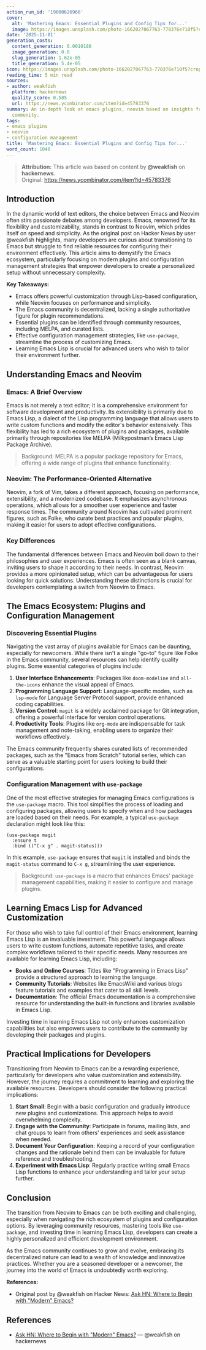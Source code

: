 ```yaml
---
action_run_id: '19000626966'
cover:
  alt: 'Mastering Emacs: Essential Plugins and Config Tips for...'
  image: https://images.unsplash.com/photo-1662027067763-770376e710f5?crop=entropy&cs=tinysrgb&fit=max&fm=jpg&ixid=M3w4MTYwNTN8MHwxfHNlYXJjaHwxfHxlbWFjcyUyMG5lb3ZpbSUyMGNvbmZpZ3VyYXRpb24lMjBtYW5hZ2VtZW50fGVufDB8MHx8fDE3NjIwMjEwNjJ8MA&ixlib=rb-4.1.0&q=80&w=1080
date: '2025-11-01'
generation_costs:
  content_generation: 0.0010188
  image_generation: 0.0
  slug_generation: 1.62e-05
  title_generation: 5.4e-05
icon: https://images.unsplash.com/photo-1662027067763-770376e710f5?crop=entropy&cs=tinysrgb&fit=max&fm=jpg&ixid=M3w4MTYwNTN8MHwxfHNlYXJjaHwxfHxlbWFjcyUyMG5lb3ZpbSUyMGNvbmZpZ3VyYXRpb24lMjBtYW5hZ2VtZW50fGVufDB8MHx8fDE3NjIwMjEwNjJ8MA&ixlib=rb-4.1.0&q=80&w=1080
reading_time: 5 min read
sources:
- author: weakfish
  platform: hackernews
  quality_score: 0.585
  url: https://news.ycombinator.com/item?id=45783376
summary: An in-depth look at emacs plugins, neovim based on insights from the tech
  community.
tags:
- emacs plugins
- neovim
- configuration management
title: 'Mastering Emacs: Essential Plugins and Config Tips for...'
word_count: 1048
---
```


> **Attribution:** This article was based on content by **@weakfish** on **hackernews**.  
> Original: https://news.ycombinator.com/item?id=45783376

## Introduction

In the dynamic world of text editors, the choice between Emacs and Neovim often stirs passionate debates among developers. Emacs, renowned for its flexibility and customizability, stands in contrast to Neovim, which prides itself on speed and simplicity. As the original post on Hacker News by user @weakfish highlights, many developers are curious about transitioning to Emacs but struggle to find reliable resources for configuring their environment effectively. This article aims to demystify the Emacs ecosystem, particularly focusing on modern plugins and configuration management strategies that empower developers to create a personalized setup without unnecessary complexity.

**Key Takeaways:**
- Emacs offers powerful customization through Lisp-based configuration, while Neovim focuses on performance and simplicity.
- The Emacs community is decentralized, lacking a single authoritative figure for plugin recommendations.
- Essential plugins can be identified through community resources, including MELPA, and curated lists.
- Effective configuration management strategies, like `use-package`, streamline the process of customizing Emacs.
- Learning Emacs Lisp is crucial for advanced users who wish to tailor their environment further.

## Understanding Emacs and Neovim

### Emacs: A Brief Overview

Emacs is not merely a text editor; it is a comprehensive environment for software development and productivity. Its extensibility is primarily due to Emacs Lisp, a dialect of the Lisp programming language that allows users to write custom functions and modify the editor's behavior extensively. This flexibility has led to a rich ecosystem of plugins and packages, available primarily through repositories like MELPA (Milkypostman’s Emacs Lisp Package Archive).

> Background: MELPA is a popular package repository for Emacs, offering a wide range of plugins that enhance functionality.

### Neovim: The Performance-Oriented Alternative

Neovim, a fork of Vim, takes a different approach, focusing on performance, extensibility, and a modernized codebase. It emphasizes asynchronous operations, which allows for a smoother user experience and faster response times. The community around Neovim has cultivated prominent figures, such as Folke, who curate best practices and popular plugins, making it easier for users to adopt effective configurations.

### Key Differences

The fundamental differences between Emacs and Neovim boil down to their philosophies and user experiences. Emacs is often seen as a blank canvas, inviting users to shape it according to their needs. In contrast, Neovim provides a more opinionated setup, which can be advantageous for users looking for quick solutions. Understanding these distinctions is crucial for developers contemplating a switch from Neovim to Emacs.

## The Emacs Ecosystem: Plugins and Configuration Management

### Discovering Essential Plugins

Navigating the vast array of plugins available for Emacs can be daunting, especially for newcomers. While there isn't a single "go-to" figure like Folke in the Emacs community, several resources can help identify quality plugins. Some essential categories of plugins include:

1. **User Interface Enhancements**: Packages like `doom-modeline` and `all-the-icons` enhance the visual appeal of Emacs.
2. **Programming Language Support**: Language-specific modes, such as `lsp-mode` for Language Server Protocol support, provide enhanced coding capabilities.
3. **Version Control**: `magit` is a widely acclaimed package for Git integration, offering a powerful interface for version control operations.
4. **Productivity Tools**: Plugins like `org-mode` are indispensable for task management and note-taking, enabling users to organize their workflows effectively.

The Emacs community frequently shares curated lists of recommended packages, such as the "Emacs from Scratch" tutorial series, which can serve as a valuable starting point for users looking to build their configurations.

### Configuration Management with `use-package`

One of the most effective strategies for managing Emacs configurations is the `use-package` macro. This tool simplifies the process of loading and configuring packages, allowing users to specify when and how packages are loaded based on their needs. For example, a typical `use-package` declaration might look like this:

```elisp
(use-package magit
  :ensure t
  :bind (("C-x g" . magit-status)))
```

In this example, `use-package` ensures that `magit` is installed and binds the `magit-status` command to `C-x g`, streamlining the user experience.

> Background: `use-package` is a macro that enhances Emacs' package management capabilities, making it easier to configure and manage plugins.

## Learning Emacs Lisp for Advanced Customization

For those who wish to take full control of their Emacs environment, learning Emacs Lisp is an invaluable investment. This powerful language allows users to write custom functions, automate repetitive tasks, and create complex workflows tailored to their specific needs. Many resources are available for learning Emacs Lisp, including:

- **Books and Online Courses**: Titles like "Programming in Emacs Lisp" provide a structured approach to learning the language.
- **Community Tutorials**: Websites like EmacsWiki and various blogs feature tutorials and examples that cater to all skill levels.
- **Documentation**: The official Emacs documentation is a comprehensive resource for understanding the built-in functions and libraries available in Emacs Lisp.

Investing time in learning Emacs Lisp not only enhances customization capabilities but also empowers users to contribute to the community by developing their packages and plugins.

## Practical Implications for Developers

Transitioning from Neovim to Emacs can be a rewarding experience, particularly for developers who value customization and extensibility. However, the journey requires a commitment to learning and exploring the available resources. Developers should consider the following practical implications:

1. **Start Small**: Begin with a basic configuration and gradually introduce new plugins and customizations. This approach helps to avoid overwhelming complexity.
2. **Engage with the Community**: Participate in forums, mailing lists, and chat groups to learn from others' experiences and seek assistance when needed.
3. **Document Your Configuration**: Keeping a record of your configuration changes and the rationale behind them can be invaluable for future reference and troubleshooting.
4. **Experiment with Emacs Lisp**: Regularly practice writing small Emacs Lisp functions to enhance your understanding and tailor your setup further.

## Conclusion

The transition from Neovim to Emacs can be both exciting and challenging, especially when navigating the rich ecosystem of plugins and configuration options. By leveraging community resources, mastering tools like `use-package`, and investing time in learning Emacs Lisp, developers can create a highly personalized and efficient development environment. 

As the Emacs community continues to grow and evolve, embracing its decentralized nature can lead to a wealth of knowledge and innovative practices. Whether you are a seasoned developer or a newcomer, the journey into the world of Emacs is undoubtedly worth exploring.

**References:**
- Original post by @weakfish on Hacker News: [Ask HN: Where to Begin with "Modern" Emacs?](https://news.ycombinator.com/item?id=45783376)

## References

- [Ask HN: Where to Begin with "Modern" Emacs?](https://news.ycombinator.com/item?id=45783376) — @weakfish on hackernews